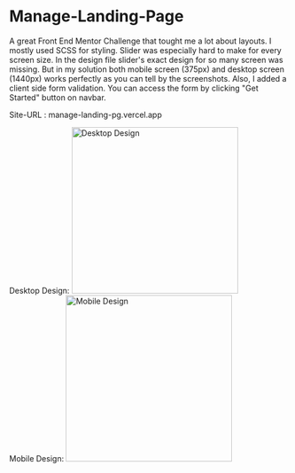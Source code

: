 # Manage-Landing-Page
A great Front End Mentor Challenge that tought me a lot about layouts. I mostly used SCSS for styling. Slider was especially hard to make for every screen size. In the design file slider's exact design for so many screen was missing. But in my solution both mobile screen (375px) and desktop screen (1440px) works perfectly as you can tell by the screenshots.
Also, I added a client side form validation. You can access the form by clicking "Get Started" button on navbar.

Site-URL : manage-landing-pg.vercel.app
<div>Desktop Design: <img src="https://user-images.githubusercontent.com/70946845/117576898-343d3c00-b0f0-11eb-8d0c-8213fa7f09af.png" alt="Desktop Design" width="300"/></div>
<div>Mobile Design: <img src="https://user-images.githubusercontent.com/70946845/117576896-330c0f00-b0f0-11eb-9511-9af212d8eb7d.png" alt="Mobile Design" width="300" /></div>

